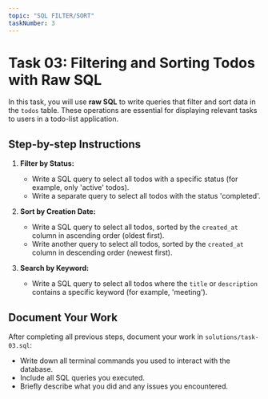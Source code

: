 ```yaml
---
topic: "SQL FILTER/SORT"
taskNumber: 3
---
```


# Task 03: Filtering and Sorting Todos with Raw SQL

In this task, you will use **raw SQL** to write queries that filter and sort data in the `todos` table. These operations are essential for displaying relevant tasks to users in a todo-list application.

## Step-by-step Instructions

1. **Filter by Status:**

   - Write a SQL query to select all todos with a specific status (for example, only 'active' todos).
   - Write a separate query to select all todos with the status 'completed'.

2. **Sort by Creation Date:**

   - Write a SQL query to select all todos, sorted by the `created_at` column in ascending order (oldest first).
   - Write another query to select all todos, sorted by the `created_at` column in descending order (newest first).

3. **Search by Keyword:**
   - Write a SQL query to select all todos where the `title` or `description` contains a specific keyword (for example, 'meeting').

## Document Your Work

After completing all previous steps, document your work in `solutions/task-03.sql`:

- Write down all terminal commands you used to interact with the database.
- Include all SQL queries you executed.
- Briefly describe what you did and any issues you encountered.

